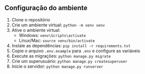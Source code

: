 ## Configuração do ambiente

1. Clone o repositório
2. Crie um ambiente virtual: `python -m venv venv`
3. Ative o ambiente virtual: 
   - Windows: `venv\Scripts\activate`
   - Linux/Mac: `source venv/bin/activate`
4. Instale as dependências: `pip install -r requirements.txt`
5. Copie o arquivo `.env.example` para `.env` e configure as variáveis
6. Execute as migrações: `python manage.py migrate`
7. Crie um superusuário: `python manage.py createsuperuser`
8. Inicie o servidor: `python manage.py runserver`